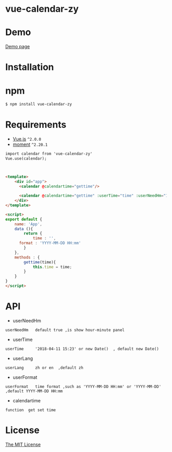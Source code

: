 # vue-calendar-zy


# Demo

[Demo page](https://jiuyekafei.github.io/vue-calendar/dist/index.html) 



# Installation
# npm

```html
$ npm install vue-calendar-zy
```


# Requirements

- [Vue.js](https://github.com/vuejs/vue) `^2.0.0`
- [moment](https://github.com/moment/moment) `^2.20.1`

```html
import calendar from 'vue-calendar-zy'
Vue.use(calendar);



<template>
	<div id="app">
      <calendar @calendartime="gettime"/>
    
      <calendar @calendartime="gettime" :userTime="time" :userNeedHm="1" :userFormat="format" :userLang="zh"/>
	</div>
</template>

<script>
export default {
	name: 'App',
	data (){
		return {
			time : '',
      format : 'YYYY-MM-DD HH:mm'
		}
	},
	methods : {
		gettime(time){
			this.time = time;
		}
	}
}
</script>
```


# API  
* userNeedHm  
```
userNeedHm   default true ,is show hour-minute panel
```
* userTime  
```
userTime     '2018-04-11 15:23' or new Date()  , default new Date()   
```
* userLang 
```
userLang     zh or en  ,default zh
```
* userFormat
```
userFormat   time format ,such as 'YYYY-MM-DD HH:mm' or 'YYYY-MM-DD' ,default YYYY-MM-DD HH:mm
```
* calendartime
```
function  get set time
```

# License

[The MIT License](http://opensource.org/licenses/MIT)
